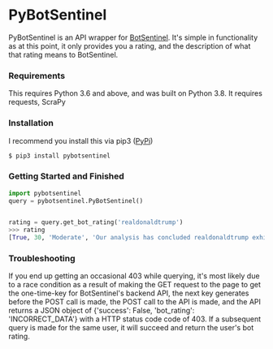 # PyBotSentinel

PyBotSentinel is an API wrapper for [BotSentinel](https://botsentinel.com). It's simple in functionality as at this point,
it only provides you a rating, and the description of what that rating means to
BotSentinel.

### Requirements

This requires Python 3.6 and above, and was built on Python 3.8. It requires
requests, ScraPy

### Installation
I recommend you install this via pip3 ([PyPi](https://pip.pypa.io/en/stable/installing/))

```bash
$ pip3 install pybotsentinel
```

### Getting Started and Finished

```python
import pybotsentinel
query = pybotsentinel.PyBotSentinel()


rating = query.get_bot_rating('realdonaldtrump')
>>> rating
[True, 30, 'Moderate', 'Our analysis has concluded realdonaldtrump exhibits moderate tweet activity and is not a trollbot account.']
```

### Troubleshooting

If you end up getting an occasional 403 while querying, it's most likely due to a race condition
as a result of making the GET request to the page to get the one-time-key
for BotSentinel's backend API, the next key generates before the POST call is made,
the POST call to the API is made, and the API returns a JSON object of {'success': False,
'bot_rating': 'INCORRECT_DATA'} with a HTTP status code code of 403. If a
 subsequent query is made for the same user, it will succeed and return the user's bot
 rating.